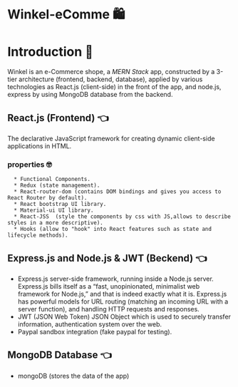 # Winkel-eComme 🛍️

# Introduction  🙂
 Winkel is an e-Commerce shope, a *MERN Stack* app, constructed by  a 3-tier architecture (frontend, backend, database), applied by various technologies as React.js (client-side) in the front of the app, and node.js, express 
 by using MongoDB database from the backend.
 
 ## React.js (Frontend) 👈
   The declarative JavaScript framework for creating dynamic client-side applications in HTML. 
   
 ### properties  🤓
      * Functional Components.
      * Redux (state management).
      * React-router-dom (contains DOM bindings and gives you access to React Router by default).
      * React bootstrap UI library.
      * Material-ui UI library.
      * React-JSS  (style the components by css with JS,allows to describe styles in a more descriptive).
      * Hooks (allow to "hook" into React features such as state and lifecycle methods).
      
## Express.js and Node.js & JWT  (Beckend) 👈
  * Express.js server-side framework, running inside a Node.js server. 
    Express.js bills itself as a “fast, unopinionated, minimalist web framework for Node.js,” and that is indeed exactly what it is. 
    Express.js has powerful models for URL routing (matching an incoming URL with a server function), and handling HTTP requests and responses. 
  * JWT (JSON Web Token) JSON Object which is used to securely transfer information, authentication system over the web.
  * Paypal sandbox integration (fake paypal for testing).
  
  
  
  ## MongoDB Database 👈
   * mongoDB (stores the data of the app)
    
  

